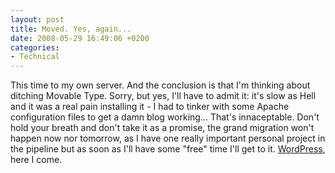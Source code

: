 ```yaml
---
layout: post
title: Moved. Yes, again...
date: 2008-05-29 16:49:06 +0200
categories:
- Technical
---
```

<p>This time to my own server. And the conclusion is that I'm thinking about ditching Movable Type. Sorry, but yes, I'll have to admit it: it's slow as Hell and it was a real pain installing it - I had to tinker with some Apache configuration files to get a damn blog working... That's innaceptable. Don't hold your breath and don't take it as a promise, the grand migration won't happen now nor tomorrow, as I have one really important personal project in the pipeline but as soon as I'll have some "free" time I'll get to it. <a href="http://wordpress.org">WordPress</a>, here I come.</p>
